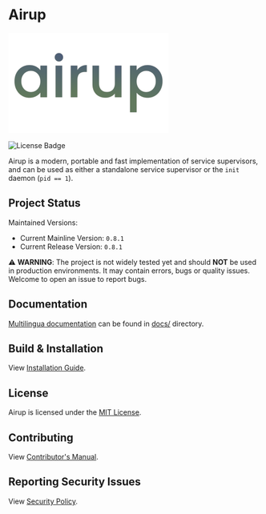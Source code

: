 # Airup
![Airup Logo](docs/artwork/airup_logo_320x200.png)

![License Badge](https://img.shields.io/badge/license-MIT-blue)

Airup is a modern, portable and fast implementation of service supervisors, and can be used as either a standalone service
supervisor or the `init` daemon (`pid == 1`).

## Project Status
Maintained Versions:
 - Current Mainline Version: `0.8.1`
 - Current Release Version: `0.8.1`

⚠️ **WARNING**: The project is not widely tested yet and should **NOT** be used in production environments. It may contain
errors, bugs or quality issues. Welcome to open an issue to report bugs.

## Documentation
[Multilingua documentation](docs/README.md) can be found in [docs/](docs/) directory.

## Build & Installation
View [Installation Guide](INSTALL.md).

## License
Airup is licensed under the [MIT License](LICENSE).

## Contributing
View [Contributor's Manual](CONTRIBUTING.md).

## Reporting Security Issues
View [Security Policy](SECURITY.md).